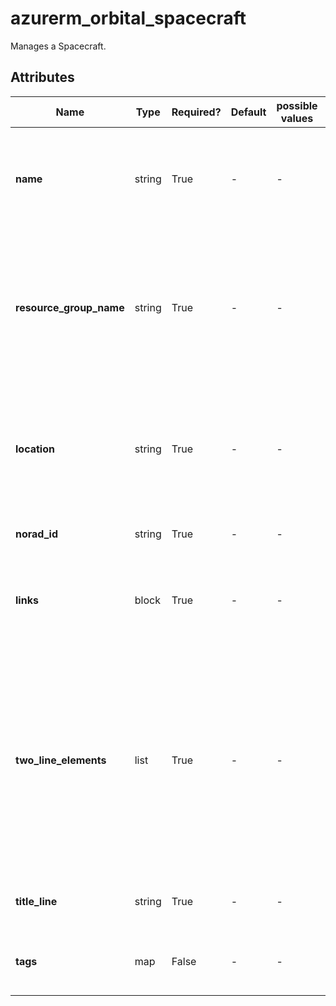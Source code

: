 # azurerm_orbital_spacecraft

Manages a Spacecraft.

## Attributes

| Name | Type | Required? | Default  | possible values | Description |
| ---- | ---- | --------- | -------- | ----------- | ----------- |
| **name** | string | True | -  |  -  | The name of the Spacecraft. Changing this forces a new resource to be created. | 
| **resource_group_name** | string | True | -  |  -  | The name of the Resource Group where the Spacecraft exists. Changing this forces a new resource to be created. | 
| **location** | string | True | -  |  -  | The location where the Spacecraft exists. Changing this forces a new resource to be created. | 
| **norad_id** | string | True | -  |  -  | NORAD ID of the Spacecraft. | 
| **links** | block | True | -  |  -  | A `links` block. Changing this forces a new resource to be created. | 
| **two_line_elements** | list | True | -  |  -  | A list of the two line elements (TLE), the first string being the first of the TLE, the second string being the second line of the TLE. Changing this forces a new resource to be created. | 
| **title_line** | string | True | -  |  -  | Title of the two line elements (TLE). | 
| **tags** | map | False | -  |  -  | A mapping of tags to assign to the resource. | 


